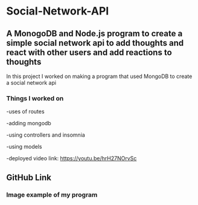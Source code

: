 # Social-Network-API

## A MonogoDB and Node.js program to create a simple social network api to add thoughts and react with other users and add reactions to thoughts

In this project I worked on making a program that used MongoDB to create a social network api

### Things I worked on
-uses of routes  

-adding mongodb

-using controllers and insomnia

-using models 

-deployed video link: https://youtu.be/hrH27NOrvSc


## GitHub Link


### Image example of my program
